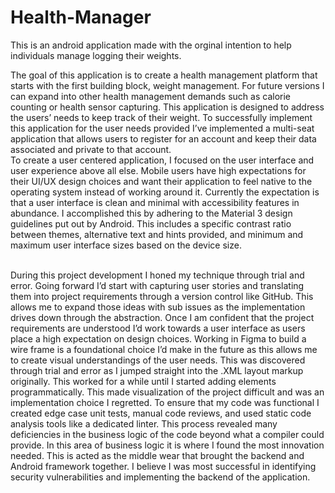 # Health-Manager
This is an android application made with the orginal intention to help individuals manage logging their weights.

The goal of this application is to create a health management platform that starts with the first building block, weight management. For future versions I can expand into other health management demands such as calorie counting or health sensor capturing. This application is designed to address the users’ needs to keep track of their weight. To successfully implement this application for the user needs provided I’ve implemented a multi-seat application that allows users to register for an account and keep their data associated and private to that account. 
<br/>
	To create a user centered application, I focused on the user interface and user experience above all else. Mobile users have high expectations for their UI/UX design choices and want their application to feel native to the operating system instead of working around it. Currently the expectation is that a user interface is clean and minimal with accessibility features in abundance. I accomplished this by adhering to the Material 3 design guidelines put out by Android. This includes a specific contrast ratio between themes, alternative text and hints provided, and minimum and maximum user interface sizes based on the device size.

<br/>
During this project development I honed my technique through trial and error. Going forward I’d start with capturing user stories and translating them into project requirements through a version control like GitHub. This allows me to expand those ideas with sub issues as the implementation drives down through the abstraction. Once I am confident that the project requirements are understood I’d work towards a user interface as users place a high expectation on design choices. Working in Figma to build a wire frame is a foundational choice I’d make in the future as this allows me to create visual understandings of the user needs. This was discovered through trial and error as I jumped straight into the .XML layout markup originally. This worked for a while until I started adding elements programmatically. This made visualization of the project difficult and was an implementation choice I regretted. To ensure that my code was functional I created edge case unit tests, manual code reviews, and used static code analysis tools like a dedicated linter. This process revealed many deficiencies in the business logic of the code beyond what a compiler could provide. In this area of business logic it is where I found the most innovation needed. This is acted as the middle wear that brought the backend and Android framework together. I believe I was most successful in identifying security vulnerabilities and implementing the backend of the application. 

